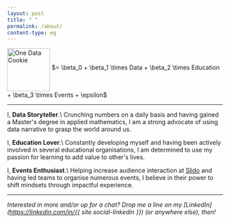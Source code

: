 ```yaml
---
layout: post
title: " "
permalink: /about/
content-type: eg
---
```


<img src="{{ site.favicon }}" alt="One Data Cookie" style="width:100px" align="middle" />
$= \beta_0 + \beta_1 \times Data + \beta_2 \times Education + \beta_3 \times Events + \epsilon$

---

I, **Data Storyteller**.\\
Crunching numbers on a daily basis and having gained a Master's degree in applied mathematics, I am a strong advocate of using data narrative to grasp the world around us.

I, **Education Lover**.\\
Constantly developing myself and having been actively involved in several educational organisations, I am determined to use my passion for learning to add value to other's lives.

I, **Events Enthusiast**.\\
Helping increase audience interaction at [Slido](https://www.slido.com/) and having led teams to organise numerous events, I believe in their power to shift mindsets through impactful experience.

---

*Interested in more and/or up for a chat? Drop me a line on my [LinkedIn](https://linkedin.com/in/{{ site.social-linkedin }}) (or anywhere else), then!*
